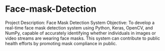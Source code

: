 # Face-mask-Detection
 Project Description: Face Mask Detection System  Objective:  To develop a real-time face mask detection system using Python, Keras, OpenCV, and NumPy, capable of accurately identifying whether individuals in images or video streams are wearing face masks. This system can contribute to public health efforts by promoting mask compliance in public.
